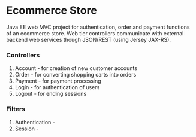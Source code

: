 # Ecommerce Store
Java EE web MVC project for authentication, order and payment functions of an ecommerce store.
Web tier controllers communicate with external backend web services though JSON/REST (using Jersey JAX-RS).

### Controllers
1. Account - for creation of new customer accounts
2. Order - for converting shopping carts into orders
3. Payment - for payment processing
4. Login - for authentication of users
5. Logout - for ending sessions

### Filters
1. Authentication - 
2. Session -
